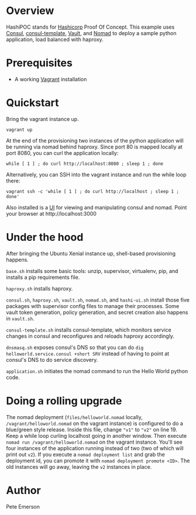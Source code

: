 # Overview

HashiPOC stands for [Hashicorp](https://www.hashicorp.com/) Proof Of Concept. This example uses [Consul](https://www.consul.io/), [consul-template](https://github.com/hashicorp/consul-template),
[Vault](https://www.vaultproject.io/), and [Nomad](https://www.nomadproject.io/) to deploy a sample python application, load balanced with haproxy.

# Prerequisites

* A working [Vagrant](https://www.vagrantup.com/) installation

# Quickstart

Bring the vagrant instance up.

```
vagrant up
```

At the end of the provisioning two instances of the python application will be running via nomad behind haproxy. Since port 80 is mapped locally
at port 8080, you can curl the application locally:

```
while [ 1 ] ; do curl http://localhost:8080 ; sleep 1 ; done
```

Alternatively, you can  SSH into the vagrant instance and run the while loop there:

```
vagrant ssh -c 'while [ 1 ] ; do curl http://localhost ; sleep 1 ; done'
```

Also installed is a [UI](https://github.com/jippi/hashi-ui) for viewing and manipulating consul and nomad. Point your browser at http://localhost:3000

# Under the hood

After bringing the Ubuntu Xenial instance up, shell-based provisioning happens.

`base.sh` installs some basic tools: unzip, supervisor, virtualenv, pip, and
installs a pip requirements file.

`haproxy.sh` installs haproxy.

`consul.sh`, `haproxy.sh`, `vault.sh`, `nomad.sh`, and `hashi-ui.sh` install those five packages with supervisor config files to manage their processes. Some vault token generation, policy generation, and secret creation also happens in `vault.sh`.

`consul-template.sh` installs consul-template, which monitors service changes in consul and reconfigures and reloads haproxy accordingly.

`dnsmasq.sh` exposes consul's DNS so that you can do `dig helloworld.service.consul +short SRV` instead of having to point at consul's
DNS to do service discovery.

`application.sh` initiates the nomad command to run the Hello World python code.

# Doing a rolling upgrade

The nomad deployment (`files/helloworld.nomad` locally, `/vagrant/helloworld.nomad` on the vagrant instance) is configured to do a
blue/green style release. Inside this file, change `"v1"` to `"v2"` on line 19. Keep a while loop curling localhost going in another window. Then execute `nomad run /vagrant/helloworld.nomad` on the vagrant instance. You'll see four instances of the application running instead of two (two of which will print out `v2`). If you execute a `nomad deployment list` and grab the deployment id, you can promote it with `nomad deployment promote <ID>`. The old instances will go away, leaving the `v2` instances in place.

# Author
Pete Emerson
